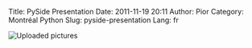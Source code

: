 Title: PySide Presentation
Date: 2011-11-19 20:11
Author: Pior
Category: Montréal Python
Slug: pyside-presentation
Lang: fr

![Uploaded pictures][]<!--:-->

  [Uploaded pictures]: http://montrealpython.org/wp-content/uploads/2011/11/317530_244949208902255_100001615348251_724351_1993358547_n.jpg

